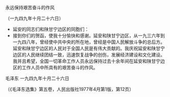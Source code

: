 永远保持艰苦奋斗的作风

（一九四九年十月二十六日）



- 延安的同志们和陕甘宁边区的同胞们：
- 接到你们的贺函，使我十分愉快和感谢。延安和陕甘宁边区，从一九三六年到一九四八年，曾经使中共中央的所在地，曾经是中国人民解放斗争的总后方。延安和陕甘宁边区的人民对于全国人民是有伟大贡献的。我庆祝延安和陕甘宁边区的人民继续团结一致，迅速恢复战争的创伤，发展经济建设和文化建设。我并且希望，全国一切革命工作人员永远保持过去十余年间在延安和陕甘宁边区的工作人员中所具有的艰苦奋斗的作风。

毛泽东
一九四九年十月二十六日　



（《毛泽东选集》第五卷，人民出版社1977年4月第1版，第12页）


